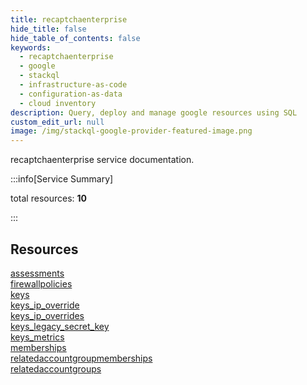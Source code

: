 ```yaml
---
title: recaptchaenterprise
hide_title: false
hide_table_of_contents: false
keywords:
  - recaptchaenterprise
  - google
  - stackql
  - infrastructure-as-code
  - configuration-as-data
  - cloud inventory
description: Query, deploy and manage google resources using SQL
custom_edit_url: null
image: /img/stackql-google-provider-featured-image.png
---
```


recaptchaenterprise service documentation.

:::info[Service Summary]

total resources: __10__  

:::

## Resources
<div class="row">
<div class="providerDocColumn">
<a href="/services/recaptchaenterprise/assessments/">assessments</a><br />
<a href="/services/recaptchaenterprise/firewallpolicies/">firewallpolicies</a><br />
<a href="/services/recaptchaenterprise/keys/">keys</a><br />
<a href="/services/recaptchaenterprise/keys_ip_override/">keys_ip_override</a><br />
<a href="/services/recaptchaenterprise/keys_ip_overrides/">keys_ip_overrides</a>
</div>
<div class="providerDocColumn">
<a href="/services/recaptchaenterprise/keys_legacy_secret_key/">keys_legacy_secret_key</a><br />
<a href="/services/recaptchaenterprise/keys_metrics/">keys_metrics</a><br />
<a href="/services/recaptchaenterprise/memberships/">memberships</a><br />
<a href="/services/recaptchaenterprise/relatedaccountgroupmemberships/">relatedaccountgroupmemberships</a><br />
<a href="/services/recaptchaenterprise/relatedaccountgroups/">relatedaccountgroups</a>
</div>
</div>